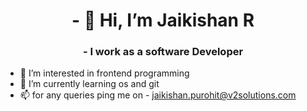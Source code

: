 <h1 align="center">- 👋 Hi, I’m Jaikishan R</h1>
<h3 align="center">- I work as a software Developer </h3>

- 👀 I’m interested in frontend programming
- 🌱 I’m currently learning os and git
- 📫 for any queries ping me on - jaikishan.purohit@v2solutions.com


